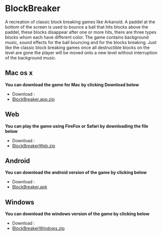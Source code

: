 # BlockBreaker
A recreation of classic block breaking games like Arkanoid. A paddel at the bottom of the screen is used
to bounce a ball that hits blocks above the paddel, these blocks disappear after one or more hits, there are three types
blocks whom each have different color. The game contains background music, sound effects for the ball bouncing and for the 
blocks breaking. Just like the classic block breaking games once all destructible blocks on the level are gone the player
will be moved onto a new level without interruption of the background music.

## Mac os x
**You can download the game for Mac by clicking Download below**

- Download :
 - [BlockBreaker.app.zip](https://github.com/firasAltayeb/BlockBreaker/raw/master/BlockBreaker/BlockBreaker.app.zip)
 
## Web 
**You can play the game using FireFox or Safari by downloading the file below** 

- Download :
 - [BlockBreakerWeb.zip](https://github.com/firasAltayeb/BlockBreaker/raw/master/BlockBreaker/BlockBreakerWeb.zip)

## Android
**You can download the android version of the game by clicking below**

- Download :
 - [BlockBreaker.apk](https://github.com/firasAltayeb/BlockBreaker/raw/master/BlockBreaker/BlockBreakerWeb.zip)
 
## Windows
**You can download the windows version of the game by clicking below**

- Download :
 - [BlockBreakerWindows.zip](https://github.com/firasAltayeb/BlockBreaker/raw/master/BlockBreaker/BlockBreakerWindows.zip)


